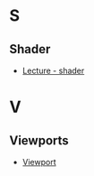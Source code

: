 # S
## Shader
- [Lecture - shader](http://www.cs.uu.nl/docs/vakken/gr/2015/slides/lecture4%20-%20guest%20lecture%20shaders.pdf)
# V
## Viewports
- [Viewport](https://en.wikipedia.org/wiki/Viewport)